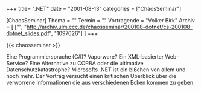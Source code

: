 +++
title= ".NET"
date = "2001-08-13"
categories = ["ChaosSeminar"]

[ChaosSeminar]
Thema = ""
Termin = ""
Vortragende = "Volker Birk"
Archiv = [
	["", "http://archiv.ulm.ccc.de/chaosseminar/200108-dotnet/cs-200108-dotnet_slides.pdf", "1097026"]
	]
+++

{{< chaosseminar >}}

Eine Programmiersprache (C#)? Vaporware? Ein XML-basierter Web-Service? Eine Alternative zu CORBA oder die ultimative Datenschutzkatastrophe? Microsofts .NET ist ein bißchen von allem und noch mehr. Der Vortrag versucht einen kritischen Überblick über die verworrene Informationen die aus verschiedenen Ecken kommen zu geben.

